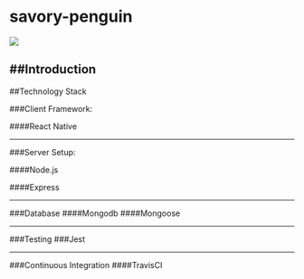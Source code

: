 # savory-penguin
![](https://travis-ci.org/savory-penguin/savory-penguin.svg?branch=master)

##Introduction
------
  
##Technology Stack

###Client Framework:

####React Native

------
###Server Setup:

####Node.js 

####Express

------
###Database
####Mongodb
####Mongoose

------
###Testing
###Jest

------
###Continuous Integration 
####TravisCI
